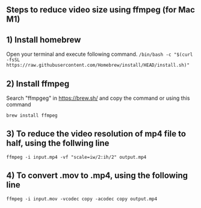 ## Steps to reduce video size using ffmpeg (for Mac M1) ##

## 1) Install homebrew

Open your terminal and execute following command.
`/bin/bash -c "$(curl -fsSL https://raw.githubusercontent.com/Homebrew/install/HEAD/install.sh)"`

## 2) Install ffmpeg

Search "ffmpgeg" in https://brew.sh/ and copy the command or using this command

`brew install ffmpeg`

## 3) To reduce the video resolution of mp4 file to half, using the follwing line

`ffmpeg -i input.mp4 -vf "scale=iw/2:ih/2" output.mp4`

## 4) To convert .mov to .mp4, using the following line

`ffmpeg -i input.mov -vcodec copy -acodec copy output.mp4`
